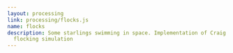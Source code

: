 ```yaml
---
layout: processing
link: processing/flocks.js
name: flocks
description: Some starlings swimming in space. Implementation of Craig Reynolds'
  flocking simulation
---
```


